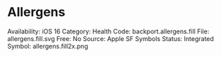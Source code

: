# Allergens

Availability: iOS 16
Category: Health
Code: backport.allergens.fill
File: allergens.fill.svg
Free: No
Source: Apple SF Symbols
Status: Integrated
Symbol: allergens.fill2x.png